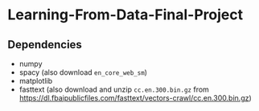 # Learning-From-Data-Final-Project

## Dependencies
- numpy
- spacy (also download `en_core_web_sm`)
- matplotlib
- fasttext (also download and unzip `cc.en.300.bin.gz` from https://dl.fbaipublicfiles.com/fasttext/vectors-crawl/cc.en.300.bin.gz)
